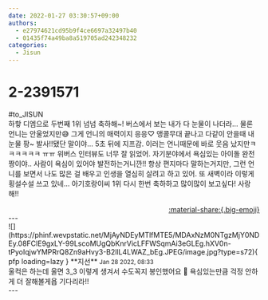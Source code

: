 ```yaml
---
date: 2022-01-27 03:30:57+09:00
authors:
  - e27974621cd95b9f4ce6697a32497b40
  - 01435f74a49ba8a519705ad242348232
categories:
  - Jisun
---
```


# 2-2391571

<div class="post-container" markdown="1">
<div class="content-container md-sidebar__scrollwrap" markdown="1">

\#to_JISUN<br>하핳 디엠으로 두번째 1위 넘넘 축하해~! 버스에서 보는 내가 다 눈물이 나더라... 물론 언니는 안울었지만😅 그게 언니의 매력이지 응응♡ 앵콜무대 끝나고 다같이 안을때 내 눈물 팡~ 발사!!됐단 말이야... 5초 뒤에 지프감. 이러는 언니때문에 바로 웃음 났지만ㅋㅋㅋㅋㅋㅋ ㅠㅠ 위버스 인터뷰도 너무 잘 읽었어. 자기분야에서 욕심있는 아이돌 완전 짱이야.. 사람이 욕심이 있어야 발전하는거니깐!! 항상 편지마다 말하는거지만, 그런 언니를 보면서 나도 많은 걸 배우고 인생을 열심히 살려고 하고 있어. 또 새벽이라 이렇게 횡설수설 쓰고 있네... 아기호랑이씨 1위 다시 한번 축하하고 많이많이 보고싶다! 사랑해!!

</div>
</div>

<div style="text-align: right;" markdown="1">
<a href="https://weverse.io/fromis9/fanpost/2-2391571" style="text-align: right;">:material-share:{.big-emoji}</a>
</div>
---

<div class="comments-container md-sidebar__scrollwrap" markdown="1">
<div class="comment" markdown="1">
<div class='id-container' markdown="1">
![](https://phinf.wevpstatic.net/MjAyNDEyMTlfMTE5/MDAxNzM0NTgzMjY0NDEy.08FClE9gxLY-99LscoMUgQbKnrVicLFFWSqmAi3eGLEg.hXV0n-tPyoIqjwYMPRrQ8Zn9aHvy3-B2llL4LWAZ_bEg.JPEG/image.jpg?type=s72){ pfp loading=lazy }
**<span class="artist">지선</span>** <small>Jan 28 2022, 08:33</small><br>
</div>
<div class='comment-body' markdown="1">
울컥은 하는데 울면 3_3 이렇게 생겨서 수도꼭지 봉인했어요 👀 욕심있는만큼 걱정 안하게 더 잘해볼게욥 기다리라!!
</div>
</div>
</div>
---
